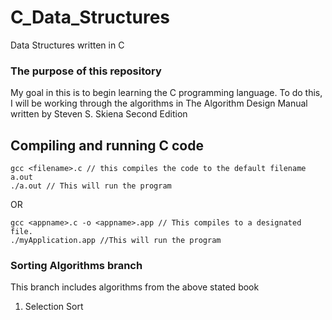 # C_Data_Structures
Data Structures written in C

### The purpose of this repository
My goal in this is to begin learning the C programming language. To do this, I will be working through the algorithms in The Algorithm Design Manual written by Steven S. Skiena Second Edition


## Compiling and running C code
``` 
gcc <filename>.c // this compiles the code to the default filename a.out
./a.out // This will run the program
```
OR 
```
gcc <appname>.c -o <appname>.app // This compiles to a designated file.
./myApplication.app //This will run the program
```

### Sorting Algorithms branch
This branch includes algorithms from the above stated book
1. Selection Sort